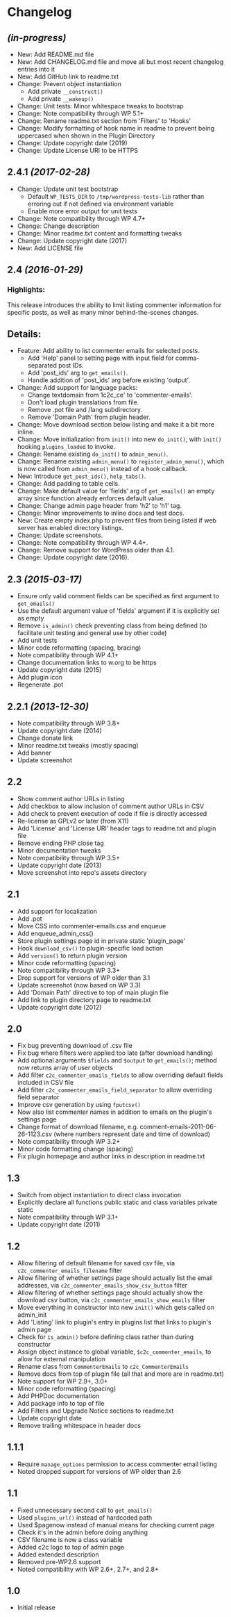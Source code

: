 # Changelog

## _(in-progress)_
* New: Add README.md file
* New: Add CHANGELOG.md file and move all but most recent changelog entries into it
* New: Add GitHub link to readme.txt
* Change: Prevent object instantiation
    * Add private `__construct()`
    * Add private `__wakeup()`
* Change: Unit tests: Minor whitespace tweaks to bootstrap
* Change: Note compatibility through WP 5.1+
* Change: Rename readme.txt section from 'Filters' to 'Hooks'
* Change: Modify formatting of hook name in readme to prevent being uppercased when shown in the Plugin Directory
* Change: Update copyright date (2019)
* Change: Update License URI to be HTTPS

## 2.4.1 _(2017-02-28)_
* Change: Update unit test bootstrap
    * Default `WP_TESTS_DIR` to `/tmp/wordpress-tests-lib` rather than erroring out if not defined via environment variable
    * Enable more error output for unit tests
* Change: Note compatibility through WP 4.7+
* Change: Change description
* Change: Minor readme.txt content and formatting tweaks
* Change: Update copyright date (2017)
* New: Add LICENSE file

## 2.4 _(2016-01-29)_

### Highlights:

This release introduces the ability to limit listing commenter information for specific posts, as well as many minor behind-the-scenes changes.

## Details:

* Feature: Add ability to list commenter emails for selected posts.
    * Add 'Help' panel to setting page with input field for comma-separated post IDs.
    * Add 'post_ids' arg to `get_emails()`.
    * Handle addition of 'post_ids' arg before existing 'output'.
* Change: Add support for language packs:
    * Change textdomain from 1c2c_ce' to 'commenter-emails'.
    * Don't load plugin translations from file.
    * Remove .pot file and /lang subdirectory.
    * Remove 'Domain Path' from plugin header.
* Change: Move download section below listing and make it a bit more inline.
* Change: Move initialization from `init()` into new `do_init()`, with `init()` hooking `plugins_loaded` to invoke.
* Change: Rename existing `do_init()` to `admin_menu()`.
* Change: Rename existing `admin_menu()` to `register_admin_menu()`, which is now called from `admin_menu()` instead of a hook callback.
* New: Introduce `get_post_ids()`, `help_tabs()`.
* Change: Add padding to table cells.
* Change: Make default value for 'fields' arg of `get_emails()` an empty array since function already enforces default value.
* Change: Change admin page header from 'h2' to 'h1' tag.
* Change: Minor improvements to inline docs and test docs.
* New: Create empty index.php to prevent files from being listed if web server has enabled directory listings.
* Change: Update screenshots.
* Change: Note compatibility through WP 4.4+.
* Change: Remove support for WordPress older than 4.1.
* Change: Update copyright date (2016).

## 2.3 _(2015-03-17)_
* Ensure only valid comment fields can be specified as first argument to `get_emails()`
* Use the default argument value of 'fields' argument if it is explicitly set as empty
* Remove `is_admin()` check preventing class from being defined (to facilitate unit testing and general use by other code)
* Add unit tests
* Minor code reformatting (spacing, bracing)
* Note compatibility through WP 4.1+
* Change documentation links to w.org to be https
* Update copyright date (2015)
* Add plugin icon
* Regenerate .pot

## 2.2.1 _(2013-12-30)_
* Note compatibility through WP 3.8+
* Update copyright date (2014)
* Change donate link
* Minor readme.txt tweaks (mostly spacing)
* Add banner
* Update screenshot

## 2.2
* Show comment author URLs in listing
* Add checkbox to allow inclusion of comment author URLs in CSV
* Add check to prevent execution of code if file is directly accessed
* Re-license as GPLv2 or later (from X11)
* Add 'License' and 'License URI' header tags to readme.txt and plugin file
* Remove ending PHP close tag
* Minor documentation tweaks
* Note compatibility through WP 3.5+
* Update copyright date (2013)
* Move screenshot into repo's assets directory

## 2.1
* Add support for localization
* Add .pot
* Move CSS into commenter-emails.css and enqueue
* Add enqueue_admin_css()
* Store plugin settings page id in private static 'plugin_page'
* Hook `download_csv()` to plugin-specific load action
* Add `version()` to return plugin version
* Minor code reformatting (spacing)
* Note compatibility through WP 3.3+
* Drop support for versions of WP older than 3.1
* Update screenshot (now based on WP 3.3)
* Add 'Domain Path' directive to top of main plugin file
* Add link to plugin directory page to readme.txt
* Update copyright date (2012)

## 2.0
* Fix bug preventing download of .csv file
* Fix bug where filters were applied too late (after download handling)
* Add optional arguments `$fields` and `$output` to `get_emails()`; method now returns array of user objects
* Add filter `c2c_commenter_emails_fields` to allow overriding default fields included in CSV file
* Add filter `c2c_commenter_emails_field_separator` to allow overriding field separator
* Improve csv generation by using `fputcsv()`
* Now also list commenter names in addition to emails on the plugin's settings page
* Change format of download filename, e.g. comment-emails-2011-06-26-1123.csv (where numbers represent date and time of download)
* Note compatibility through WP 3.2+
* Minor code formatting change (spacing)
* Fix plugin homepage and author links in description in readme.txt

## 1.3
* Switch from object instantiation to direct class invocation
* Explicitly declare all functions public static and class variables private static
* Note compatibility through WP 3.1+
* Update copyright date (2011)

## 1.2
* Allow filtering of default filename for saved csv file, via `c2c_commenter_emails_filename` filter
* Allow filtering of whether settings page should actually list the email addresses, via `c2c_commenter_emails_show_csv_button` filter
* Allow filtering of whether settings page should actually show the download csv button, via `c2c_commenter_emails_show_emails` filter
* Move everything in constructor into new `init()` which gets called on admin_init
* Add 'Listing' link to plugin's entry in plugins list that links to plugin's admin page
* Check for `is_admin()` before defining class rather than during constructor
* Assign object instance to global variable, `$c2c_commenter_emails`, to allow for external manipulation
* Rename class from `CommenterEmails` to `c2c_CommenterEmails`
* Remove docs from top of plugin file (all that and more are in readme.txt)
* Note support for WP 2.9+, 3.0+
* Minor code reformatting (spacing)
* Add PHPDoc documentation
* Add package info to top of file
* Add Filters and Upgrade Notice sections to readme.txt
* Update copyright date
* Remove trailing whitespace in header docs

## 1.1.1
* Require `manage_options` permission to access commenter email listing
* Noted dropped support for versions of WP older than 2.6

## 1.1
* Fixed unnecessary second call to `get_emails()`
* Used `plugins_url()` instead of hardcoded path
* Used $pagenow instead of manual means for checking current page
* Check it's in the admin before doing anything
* CSV filename is now a class variable
* Added c2c logo to top of admin page
* Added extended description
* Removed pre-WP2.6 support
* Noted compatibility with WP 2.6+, 2.7+, and 2.8+

## 1.0
* Initial release
